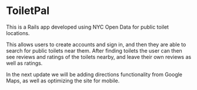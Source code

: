 # ToiletPal

This is a Rails app developed using NYC Open Data for public toilet locations.

This allows users to create accounts and sign in, and then they are able to search for public toilets near them. After finding toilets the user can then see reviews and ratings of the toilets nearby, and leave their own reviews as well as ratings. 

In the next update we will be adding directions functionality from Google Maps, as well as optimizing the site for mobile.
